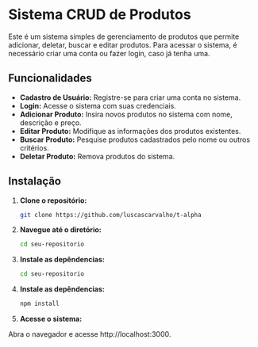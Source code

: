 # Sistema CRUD de Produtos

Este é um sistema simples de gerenciamento de produtos que permite adicionar, deletar, buscar e editar produtos. Para acessar o sistema, é necessário criar uma conta ou fazer login, caso já tenha uma.

## Funcionalidades

- **Cadastro de Usuário:** Registre-se para criar uma conta no sistema.
- **Login:** Acesse o sistema com suas credenciais.
- **Adicionar Produto:** Insira novos produtos no sistema com nome, descrição e preço.
- **Editar Produto:** Modifique as informações dos produtos existentes.
- **Buscar Produto:** Pesquise produtos cadastrados pelo nome ou outros critérios.
- **Deletar Produto:** Remova produtos do sistema.

## Instalação

1. **Clone o repositório:**

   ```bash
   git clone https://github.com/luscascarvalho/t-alpha

2. **Navegue até o diretório:**

   ```bash
   cd seu-repositorio

3. **Instale as depêndencias:**

   ```bash
   cd seu-repositorio
   
4. **Instale as depêndencias:**

   ```bash
   npm install
   
5. **Acesse o sistema:**
   
Abra o navegador e acesse http://localhost:3000.
  
